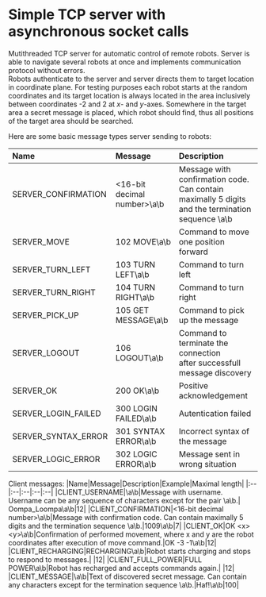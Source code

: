 # Simple TCP server with asynchronous socket calls
Mutithreaded TCP server for automatic control of remote robots. Server is able to navigate several robots at once and implements communication protocol without errors.<br>
Robots authenticate to the server and server directs them to target location in coordinate plane. For testing purposes each robot starts at the random coordinates and its target location is always located in the area inclusively between coordinates -2 and 2 at *x*- and *y*-axes. Somewhere in the target area a secret message is placed, which robot should find, thus all positions of the target area should be searched. <br>

Here are some basic message types server sending to robots:

|Name|Message|Description|
|:---|:----------------|:---------|
|SERVER_CONFIRMATION|<16-bit decimal number>\a\b|Message with confirmation code. Can contain <br />  maximally 5 digits and the termination sequence \a\b|
|SERVER_MOVE|102 MOVE\a\b|Command to move one position forward|
|SERVER_TURN_LEFT|103 TURN LEFT\a\b|Command to turn left|
|SERVER_TURN_RIGHT|104 TURN RIGHT\a\b|Command to turn right|
|SERVER_PICK_UP|105 GET MESSAGE\a\b|Command to pick up the message|
|SERVER_LOGOUT|106 LOGOUT\a\b|Command to terminate the connection <br /> after successfull message discovery
|SERVER_OK|	200 OK\a\b|Positive acknowledgement|
|SERVER_LOGIN_FAILED|300 LOGIN FAILED\a\b|Autentication failed|
|SERVER_SYNTAX_ERROR|301 SYNTAX ERROR\a\b|Incorrect syntax of the message|
|SERVER_LOGIC_ERROR|302 LOGIC ERROR\a\b|Message sent in wrong situation|

Client messages:
|Name|Message|Description|Example|Maximal length|
|:--|:--|:--|:--|:--|
|CLIENT_USERNAME|<user name>\a\b|Message with username. Username can be any sequence of characters except for the pair \a\b.|	Oompa_Loompa\a\b|12|
|CLIENT_CONFIRMATION|<16-bit decimal number>\a\b|Message with confirmation code. Can contain maximally 5 digits and the termination sequence \a\b.|1009\a\b|7|
|CLIENT_OK|OK \<x\> \<y\>\a\b|Confirmation of performed movement, where x and y are the robot coordinates after execution of move command.|OK -3 -1\a\b|12|
|CLIENT_RECHARGING|RECHARGING\a\b|Robot starts charging and stops to respond to messages.| |12|
|CLIENT_FULL_POWER|FULL POWER\a\b|Robot has recharged and accepts commands again.| |12|
|CLIENT_MESSAGE|<text>\a\b|Text of discovered secret message. Can contain any characters except for the termination sequence \a\b.|Haf!\a\b|100|